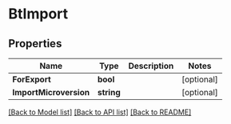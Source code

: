 # BtImport

## Properties

Name | Type | Description | Notes
------------ | ------------- | ------------- | -------------
**ForExport** | **bool** |  | [optional] 
**ImportMicroversion** | **string** |  | [optional] 

[[Back to Model list]](../README.md#documentation-for-models) [[Back to API list]](../README.md#documentation-for-api-endpoints) [[Back to README]](../README.md)


